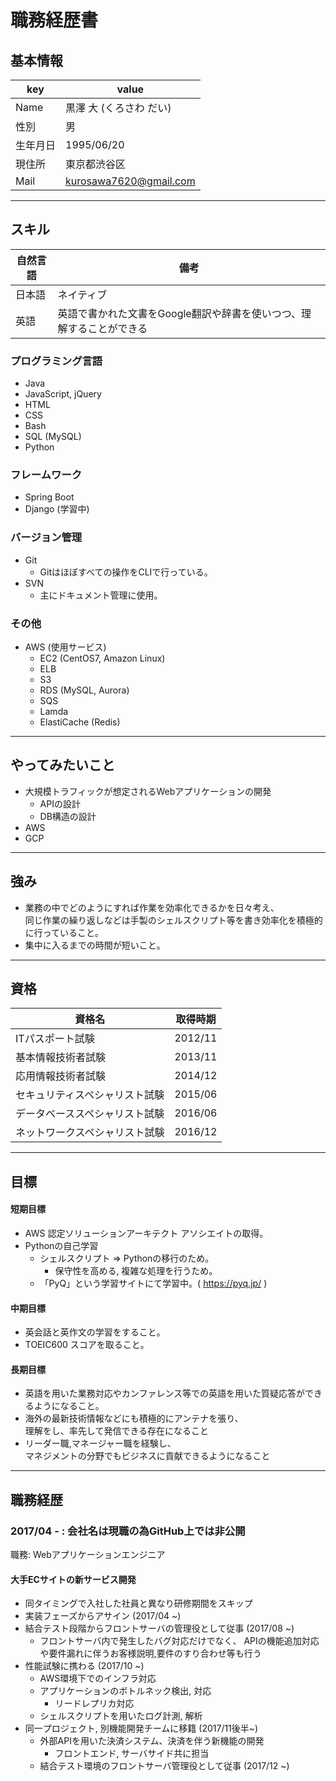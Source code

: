 # 職務経歴書

## 基本情報

| key  | value                  |
| ---- | ---------------------- |
| Name | 黒澤 大 (くろさわ だい)         |
| 性別   | 男                      |
| 生年月日 | 1995/06/20             |
| 現住所  | 東京都渋谷区                 |
| Mail | kurosawa7620@gmail.com |

***

## スキル

| 自然言語 | 備考                                    |
| ---- | ------------------------------------- |
| 日本語  | ネイティブ                                 |
| 英語   | 英語で書かれた文書をGoogle翻訳や辞書を使いつつ、理解することができる |

### プログラミング言語

+ Java
+ JavaScript, jQuery
+ HTML
+ CSS
+ Bash
+ SQL (MySQL)
+ Python


### フレームワーク

- Spring Boot
- Django (学習中)

### バージョン管理

- Git
  - Gitはほぼすべての操作をCLIで行っている。
- SVN
  - 主にドキュメント管理に使用。



### その他

- AWS (使用サービス)
  - EC2 (CentOS7, Amazon Linux)
  - ELB
  - S3
  - RDS (MySQL, Aurora)
  - SQS
  - Lamda
  - ElastiCache (Redis)

***

## やってみたいこと

+ 大規模トラフィックが想定されるWebアプリケーションの開発
  + APIの設計
  + DB構造の設計
+ AWS
+ GCP

***

## 強み

+ 業務の中でどのようにすれば作業を効率化できるかを日々考え、  
  同じ作業の繰り返しなどは手製のシェルスクリプト等を書き効率化を積極的に行っていること。
+ 集中に入るまでの時間が短いこと。

***

## 資格

| 資格名             | 取得時期    |
| --------------- | ------- |
| ITパスポート試験       | 2012/11 |
| 基本情報技術者試験       | 2013/11 |
| 応用情報技術者試験       | 2014/12 |
| セキュリティスペシャリスト試験 | 2015/06 |
| データベーススペシャリスト試験 | 2016/06 |
| ネットワークスペシャリスト試験 | 2016/12 |

***

## 目標

#### 短期目標

+ AWS 認定ソリューションアーキテクト アソシエイトの取得。
+ Pythonの自己学習
  + シェルスクリプト => Pythonの移行のため。
    + 保守性を高める, 複雑な処理を行うため。
  + 「PyQ」という学習サイトにて学習中。( https://pyq.jp/ )

#### 中期目標

+ 英会話と英作文の学習をすること。
+ TOEIC600 スコアを取ること。

#### 長期目標

+ 英語を用いた業務対応やカンファレンス等での英語を用いた質疑応答ができるようになること。
+ 海外の最新技術情報などにも積極的にアンテナを張り、  
  理解をし、率先して発信できる存在になること
+ リーダー職,マネージャー職を経験し、  
  マネジメントの分野でもビジネスに貢献できるようになること

***

## 職務経歴

### 2017/04 - : 会社名は現職の為GitHub上では非公開

職務: Webアプリケーションエンジニア

#### 大手ECサイトの新サービス開発

+ 同タイミングで入社した社員と異なり研修期間をスキップ
+ 実装フェーズからアサイン (2017/04 ~)
+ 結合テスト段階からフロントサーバの管理役として従事 (2017/08 ~)
  + フロントサーバ内で発生したバグ対応だけでなく、
    APIの機能追加対応や要件漏れに伴うお客様説明,要件のすり合わせ等も行う
+ 性能試験に携わる (2017/10 ~)
  + AWS環境下でのインフラ対応
  + アプリケーションのボトルネック検出, 対応
    + リードレプリカ対応
  + シェルスクリプトを用いたログ計測, 解析
+ 同一プロジェクト, 別機能開発チームに移籍 (2017/11後半~)
  + 外部APIを用いた決済システム、決済を伴う新機能の開発
    + フロントエンド, サーバサイド共に担当
  + 結合テスト環境のフロントサーバ管理役として従事 (2017/12 ~)
